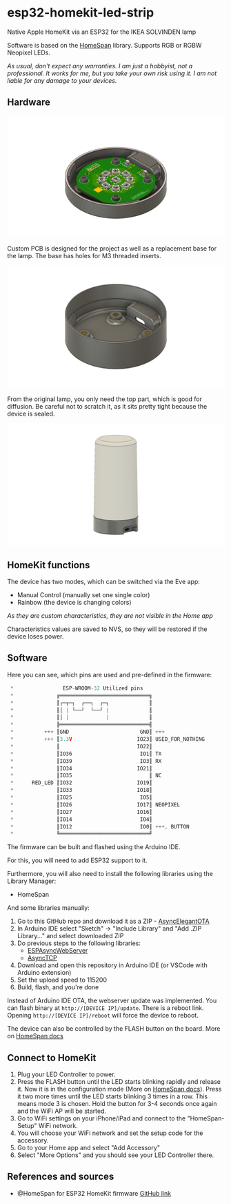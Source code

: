# esp32-homekit-led-strip
Native Apple HomeKit via an ESP32 for the IKEA SOLVINDEN lamp

Software is based on the [HomeSpan](https://github.com/HomeSpan/HomeSpan) library. Supports RGB or RGBW Neopixel LEDs.

_As usual, don't expect any warranties. I am just a hobbyist, not a professional. It works for me, but you take your own risk using it. I am not liable for any damage to your devices._

## Hardware

![render](./images/render.png) 

Custom PCB is designed for the project as well as a replacement base for the lamp. The base has holes for M3 threaded inserts.

![render 2](./images/render_2.png) 

From the original lamp, you only need the top part, which is good for diffusion. Be careful not to scratch it, as it sits pretty tight because the device is sealed.

![render 3](./images/render_3.png)

## HomeKit functions

The device has two modes, which can be switched via the Eve app:
* Manual Control (manually set one single color)
* Rainbow (the device is changing colors)

*As they are custom characteristics, they are not visible in the Home app*

Characteristics values are saved to NVS, so they will be restored if the device loses power. 

## Software

Here you can see, which pins are used and pre-defined in the firmware:
```c++
 *                ESP-WROOM-32 Utilized pins
 *              ╔═════════════════════════════╗
 *              ║┌─┬─┐  ┌──┐  ┌─┐             ║
 *              ║│ | └──┘  └──┘ |             ║
 *              ║│ |            |             ║
 *              ╠═════════════════════════════╣
 *          +++ ║GND                       GND║ +++
 *          +++ ║3.3V                     IO23║ USED_FOR_NOTHING
 *              ║                         IO22║
 *              ║IO36                      IO1║ TX
 *              ║IO39                      IO3║ RX
 *              ║IO34                     IO21║
 *              ║IO35                         ║ NC
 *      RED_LED ║IO32                     IO19║
 *              ║IO33                     IO18║ 
 *              ║IO25                      IO5║
 *              ║IO26                     IO17║ NEOPIXEL
 *              ║IO27                     IO16║
 *              ║IO14                      IO4║
 *              ║IO12                      IO0║ +++, BUTTON
 *              ╚═════════════════════════════╝
```

The firmware can be built and flashed using the Arduino IDE.

For this, you will need to add ESP32 support to it.

Furthermore, you will also need to install the following libraries using the Library Manager:

* HomeSpan

And some libraries manually:

1. Go to this GitHub repo and download it as a ZIP - [AsyncElegantOTA](https://github.com/ayushsharma82/AsyncElegantOTA)
2. In Arduino IDE select "Sketch" -> "Include Library" and "Add .ZIP Library..." and select downloaded ZIP
3. Do previous steps to the following libraries: 
   * [ESPAsyncWebServer](https://github.com/me-no-dev/ESPAsyncWebServer)
   * [AsyncTCP](https://github.com/me-no-dev/AsyncTCP)
4. Download and open this repository in Arduino IDE (or VSCode with Arduino extension)
5. Set the upload speed to 115200
6. Build, flash, and you're done

Instead of Arduino IDE OTA, the webserver update was implemented. You can flash binary at `http://[DEVICE IP]/update`.
There is a reboot link. Opening `http://[DEVICE IP]/reboot` will force the device to reboot. 

The device can also be controlled by the FLASH button on the board. More on [HomeSpan docs](https://github.com/HomeSpan/HomeSpan/blob/master/docs/UserGuide.md)

## Connect to HomeKit

1. Plug your LED Controller to power.
2. Press the FLASH button until the LED starts blinking rapidly and release it. Now it is in the configuration mode (More on [HomeSpan docs](https://github.com/HomeSpan/HomeSpan/blob/master/docs/UserGuide.md)). Press it two more times until the LED starts blinking 3 times in a row. This means mode 3 is chosen. Hold the button for 3-4 seconds once again and the WiFi AP will be started.
3. Go to WiFi settings on your iPhone/iPad and connect to the "HomeSpan-Setup" WiFi network.
4. You will choose your WiFi network and set the setup code for the accessory. 
5. Go to your Home app and select "Add Accessory"
6. Select "More Options" and you should see your LED Controller there.

## References and sources

- @HomeSpan for ESP32 HomeKit firmware [GitHub link](https://github.com/HomeSpan/HomeSpan)
